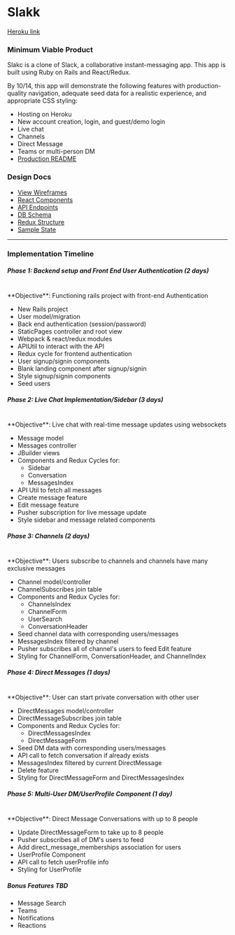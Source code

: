 # Slakk

[Heroku link](https://slakk.herokuapp.com/)

### Minimum Viable Product

Slakc is a clone of Slack, a collaborative instant-messaging app. This app is built using Ruby on Rails and React/Redux.

By 10/14, this app will demonstrate the following features with production-quality navigation, adequate seed data for a realistic experience, and appropriate CSS styling:

- Hosting on Heroku
- New account creation, login, and guest/demo login
- Live chat
- Channels
- Direct Message
- Teams or multi-person DM
- [Production README](../README.md)

### Design Docs
- [View Wireframes](./wireframes)
- [React Components](./component-heirarchy.md)
- [API Endpoints](./api-endpoints.md)
- [DB Schema](./schema.md)
- [Redux Structure](./redux-structure.md)
- [Sample State](./sample-state.md)
---
### Implementation Timeline

##### Phase 1: Backend setup and Front End User Authentication (2 days)
<br/>
**Objective**: Functioning rails project with front-end Authentication

 - New Rails project
 - User model/migration
 - Back end authentication (session/password)
 - StaticPages controller and root view
 - Webpack & react/redux modules
 - APIUtil to interact with the API
 - Redux cycle for frontend authentication
 - User signup/signin components
 - Blank landing component after signup/signin
 - Style signup/signin components
 - Seed users

##### Phase 2: Live Chat Implementation/Sidebar (3 days)
<br/>
**Objective**: Live chat with real-time message updates using websockets

- Message model
- Messages controller
- JBuilder views
- Components and Redux Cycles for:
  - Sidebar
  - Conversation
  - MessagesIndex
- API Util to fetch all messages
- Create message feature
- Edit message feature
- Pusher subscription for live message update
- Style sidebar and message related components


##### Phase 3: Channels (2 days)
<br/>
**Objective**: Users subscribe to channels and channels have many exclusive messages

- Channel model/controller
- ChannelSubscribes join table
- Components and Redux Cycles for:
  - ChannelsIndex
  - ChannelForm
  - UserSearch
  - ConversationHeader
- Seed channel data with corresponding users/messages
- MessagesIndex filtered by channel
- Pusher subscribes all of channel's users to feed
Edit feature
- Styling for ChannelForm, ConversationHeader, and ChannelIndex

##### Phase 4: Direct Messages (1 days)
<br/>
**Objective**: User can start private conversation with other user

- DirectMessages model/controller
- DirectMessageSubscribes join table
- Components and Redux Cycles for:
  - DirectMessagesIndex
  - DirectMessageForm
- Seed DM data with corresponding users/messages
- API call to fetch conversation if already exists
- MessagesIndex filtered by current DirectMessage
- Delete feature
- Styling for DirectMessageForm and DirectMessagesIndex

##### Phase 5: Multi-User DM/UserProfile Component (1 day)
<br/>
**Objective**: Direct Message Conversations with up to 8 people

- Update DirectMessageForm to take up to 8 people
- Pusher subscribes all of DM's users to feed
- Add direct_message_memberships association for users
- UserProfile Component
- API call to fetch userProfile info
- Styling for UserProfile

##### Bonus Features TBD

- Message Search
- Teams
- Notifications
- Reactions
